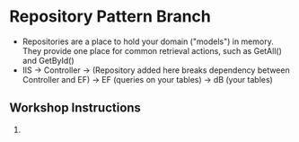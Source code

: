 # Repository Pattern Branch

* Repositories are a place to hold your domain ("models") in memory.  They provide one place for common retrieval actions, such as GetAll() and GetById()
* IIS -> Controller -> (Repository added here breaks dependency between Controller and EF) -> EF (queries on your tables) -> dB (your tables)

## Workshop Instructions
 1. 
